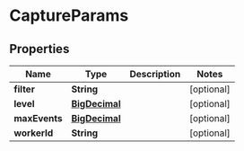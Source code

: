 # CaptureParams

## Properties
Name | Type | Description | Notes
------------ | ------------- | ------------- | -------------
**filter** | **String** |  |  [optional]
**level** | [**BigDecimal**](BigDecimal.md) |  |  [optional]
**maxEvents** | [**BigDecimal**](BigDecimal.md) |  |  [optional]
**workerId** | **String** |  |  [optional]
